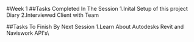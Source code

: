 #Week 1
##Tasks Completed In The Session
1.Inital Setup of this project Diary
2.Interviewed Client with Team

##Tasks To Finish By Next Session
1.Learn About Autodesks Revit and Naviswork API's\
